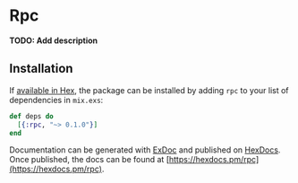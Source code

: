 # Rpc

**TODO: Add description**

## Installation

If [available in Hex](https://hex.pm/docs/publish), the package can be installed
by adding `rpc` to your list of dependencies in `mix.exs`:

```elixir
def deps do
  [{:rpc, "~> 0.1.0"}]
end
```

Documentation can be generated with [ExDoc](https://github.com/elixir-lang/ex_doc)
and published on [HexDocs](https://hexdocs.pm). Once published, the docs can
be found at [https://hexdocs.pm/rpc](https://hexdocs.pm/rpc).

